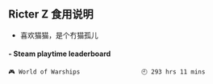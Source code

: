 ## Ricter Z 食用说明
- 喜欢猫猫，是个冇猫孤儿

<!-- steam-box start -->
#### - Steam playtime leaderboard
```text
🎮 World of Warships                 🕘 293 hrs 11 mins
```
<!-- Powered by https://github.com/YouEclipse/steam-box . -->
<!-- steam-box end -->
